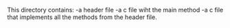 This directory contains:
-a header file 
-a c file wiht the main method
-a c file that implements all the methods from the header file.

